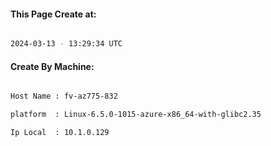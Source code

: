 
   
#### This Page Create at:

```bash

2024-03-13 - 13:29:34 UTC

```

#### Create By Machine:

```bash

Host Name : fv-az775-832

platform  : Linux-6.5.0-1015-azure-x86_64-with-glibc2.35

Ip Local  : 10.1.0.129

```

